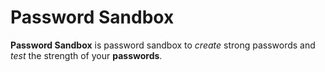 # Password Sandbox

**Password Sandbox** is password sandbox to *create* strong passwords and *test* the strength of your **passwords**.
